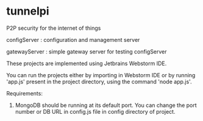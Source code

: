 # tunnelpi
P2P security for the internet of things

configServer : configuration and management server

gatewayServer : simple gateway server for testing configServer  

These projects are implemented using Jetbrains Webstorm IDE.

You can run the projects either by importing in Webstorm IDE or by running 'app.js' present in the project directory, using the command 'node app.js'.

Requirements:

1. MongoDB should be running at its default port. You can change the port number or DB URL in config.js file in config directory of project. 
